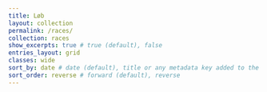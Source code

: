 ```yaml
---
title: Løb
layout: collection
permalink: /races/
collection: races
show_excerpts: true # true (default), false
entries_layout: grid
classes: wide
sort_by: date # date (default), title or any metadata key added to the collection's documents
sort_order: reverse # forward (default), reverse
---
```

